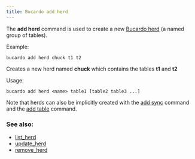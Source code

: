 ```yaml
---
title: Bucardo add herd
---
```


The **add herd** command is used to create a new [Bucardo herd](/Bucardo/object_types/herd)
(a named group of tables).

Example:

    bucardo add herd chuck t1 t2

Creates a new herd named **chuck** which contains the tables **t1** and **t2**

Usage:

    bucardo add herd <name> table1 [table2 table3 ...]

Note that herds can also be implicitly created with the [add sync](/Bucardo/cli/add_sync)
command and the [add table](/Bucardo/cli/add_table) command.

### See also:

-   [list_herd](/Bucardo/cli/list_herd)
-   [update_herd](/Bucardo/cli/update_herd)
-   [remove_herd](/Bucardo/cli/remove_herd)

